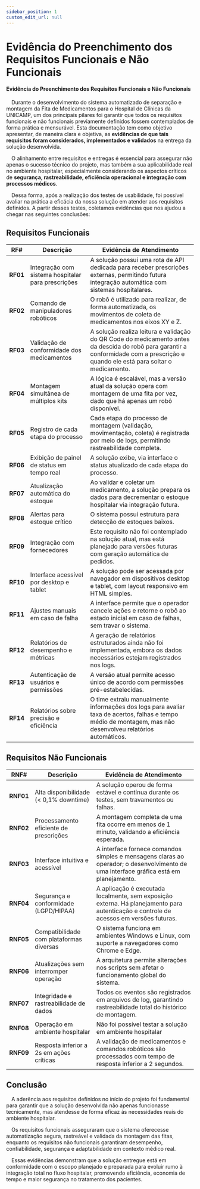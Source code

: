 ```yaml
---
sidebar_position: 1
custom_edit_url: null
---
```


# Evidência do Preenchimento dos Requisitos Funcionais e Não Funcionais

#### Evidência do Preenchimento dos Requisitos Funcionais e Não Funcionais

&emsp;Durante o desenvolvimento do sistema automatizado de separação e montagem da Fita de Medicamentos para o Hospital de Clínicas da UNICAMP, um dos principais pilares foi garantir que todos os requisitos funcionais e não funcionais previamente definidos fossem contemplados de forma prática e mensurável. Esta documentação tem como objetivo apresentar, de maneira clara e objetiva, as **evidências de que tais requisitos foram considerados, implementados e validados** na entrega da solução desenvolvida.

&emsp;O alinhamento entre requisitos e entregas é essencial para assegurar não apenas o sucesso técnico do projeto, mas também a sua aplicabilidade real no ambiente hospitalar, especialmente considerando os aspectos críticos de **segurança, rastreabilidade, eficiência operacional e integração com processos médicos**. 

&emsp;Dessa forma, após a realização dos testes de usabilidade, foi possível avaliar na prática a eficácia da nossa solução em atender aos requisitos definidos. A partir desses testes, coletamos evidências que nos ajudou a chegar nas seguintes conclusões:


## Requisitos Funcionais

| **RF#** | **Descrição** | **Evidência de Atendimento** |
|--------|---------------|------------------------------|
| **RF01** | Integração com sistema hospitalar para prescrições | A solução possui uma rota de API dedicada para receber prescrições externas, permitindo futura integração automática com sistemas hospitalares. |
| **RF02** | Comando de manipuladores robóticos | O robô é utilizado para realizar, de forma automatizada, os movimentos de coleta de medicamentos nos eixos XY e Z. |
| **RF03** | Validação de conformidade dos medicamentos | A solução realiza leitura e validação do QR Code do medicamento antes da descida do robô para garantir a conformidade com a prescrição e quando ele está para soltar o medicamento. |
| **RF04** | Montagem simultânea de múltiplos kits | A lógica é escalável, mas a versão atual da solução opera com montagem de uma fita por vez, dado que há apenas um robô disponível. |
| **RF05** | Registro de cada etapa do processo | Cada etapa do processo de montagem (validação, movimentação, coleta) é registrada por meio de logs, permitindo rastreabilidade completa. |
| **RF06** | Exibição de painel de status em tempo real | A solução exibe, via interface  o status atualizado de cada etapa do processo. |
| **RF07** | Atualização automática do estoque | Ao validar e coletar um medicamento, a solução prepara os dados para decrementar o estoque hospitalar via integração futura. |
| **RF08** | Alertas para estoque crítico | O sistema possui estrutura para detecção de estoques baixos. |
| **RF09** | Integração com fornecedores | Este requisito não foi contemplado na solução atual, mas está planejado para versões futuras com geração automática de pedidos. |
| **RF10** | Interface acessível por desktop e tablet | A solução pode ser acessada por navegador em dispositivos desktop e tablet, com layout responsivo em HTML simples. |
| **RF11** | Ajustes manuais em caso de falha | A interface permite que o operador cancele ações e retorne o robô ao estado inicial em caso de falhas, sem travar o sistema. |
| **RF12** | Relatórios de desempenho e métricas | A geração de relatórios estruturados ainda não foi implementada, embora os dados necessários estejam registrados nos logs. |
| **RF13** | Autenticação de usuários e permissões | A versão atual permite acesso único de acordo com permissões pré-estabelecidas. |
| **RF14** | Relatórios sobre precisão e eficiência | O time extraiu manualmente informações dos logs para avaliar taxa de acertos, falhas e tempo médio de montagem, mas não desenvolveu relatórios automáticos. |


## Requisitos Não Funcionais

| **RNF#** | **Descrição** | **Evidência de Atendimento** |
|---------|---------------|------------------------------|
| **RNF01** | Alta disponibilidade (< 0,1% downtime) | A solução operou de forma estável e contínua durante os testes, sem travamentos ou falhas. |
| **RNF02** | Processamento eficiente de prescrições | A montagem completa de uma fita ocorre em menos de 1 minuto, validando a eficiência esperada. |
| **RNF03** | Interface intuitiva e acessível | A interface fornece comandos simples e mensagens claras ao operador; o desenvolvimento de uma interface gráfica está em planejamento. |
| **RNF04** | Segurança e conformidade (LGPD/HIPAA) | A aplicação é executada localmente, sem exposição externa. Há planejamento para autenticação e controle de acessos em versões futuras. |
| **RNF05** | Compatibilidade com plataformas diversas | O sistema funciona em ambientes Windows e Linux, com suporte a navegadores como Chrome e Edge. |
| **RNF06** | Atualizações sem interromper operação | A arquitetura permite alterações nos scripts sem afetar o funcionamento global do sistema. |
| **RNF07** | Integridade e rastreabilidade de dados | Todos os eventos são registrados em arquivos de log, garantindo rastreabilidade total do histórico de montagem. |
| **RNF08** | Operação em ambiente hospitalar | Não foi possível testar a solução em ambiente hospitalar |
| **RNF09** | Resposta inferior a 2s em ações críticas | A validação de medicamentos e comandos robóticos são processados com tempo de resposta inferior a 2 segundos. |

## Conclusão

&emsp;A aderência aos requisitos definidos no início do projeto foi fundamental para garantir que a solução desenvolvida não apenas funcionasse tecnicamente, mas atendesse de forma eficaz às necessidades reais do ambiente hospitalar. 

&emsp;Os requisitos funcionais asseguraram que o sistema oferecesse automatização segura, rastreável e validada da montagem das fitas, enquanto os requisitos não funcionais garantiram desempenho, confiabilidade, segurança e adaptabilidade em contexto médico real.

&emsp;Essas evidências demonstram que a solução entregue está em conformidade com o escopo planejado e preparada para evoluir rumo à integração total no fluxo hospitalar, promovendo eficiência, economia de tempo e maior segurança no tratamento dos pacientes.
